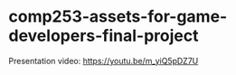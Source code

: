 # comp253-assets-for-game-developers-final-project

Presentation video: https://youtu.be/m_yiQ5pDZ7U
